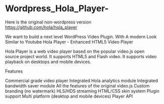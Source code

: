 # Wordpress_Hola_Player-
Here is the original non-wordpress version https://github.com/hola/hola_player

We want to build a next level WordPress Video Plugin. With A modern Look Similar to Youtube
Hola Player - Enhanced HTML5 Video Player

Hola Player is a web video player based on the popular video.js open source project world. It supports HTML5 and Flash video. It supports video playback on desktops and mobile devices.

Features

Commercial grade video player
Integrated Hola analytics module
Integrated bandwidth saver module
All the features of the original video.js
Custom branding (no watermark)
HLS/HDS streaming
HTML/CSS skin system
Plugin support
Multi platform (desktop and mobile devices)
Player API
